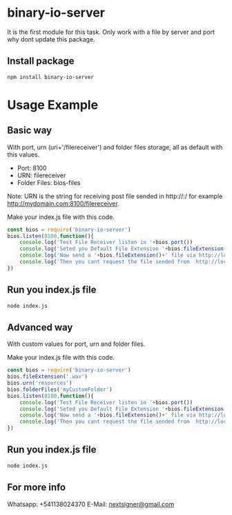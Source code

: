 # binary-io-server

It is the first module for this task. Only work with a file by server and port why dont update this package.

## Install package

```bash
npm install binary-io-server
```
# Usage Example

## Basic way

With port, urn (uri+'/filereceiver') and folder files storage, all as default with this values.

* Port: 8100
* URN: filereceiver
* Folder Files: bios-files

Note: URN is the string for receiving post file sended in http://<host>:<port>/<URN> for example http://mydomain.com:8100/filereceiver.

Make your index.js file with this code.

```JavaScript
const bios = require('binary-io-server')
bios.listen(8100,function(){
    console.log('Test File Receiver listen in '+bios.port())
    console.log('Seted you Default File Extension '+bios.fileExtension()+', it is not require the param "?fileExtension=" for '+bios.fileExtension()+' for post or get files.')
    console.log('Now send a '+bios.fileExtension()+' file via http://localhost:'+bios.port()+'/'+bios.urn())
    console.log('Then you cant request the file sended from  http://localhost:'+bios.port()+'/'+bios.folderFiles())
})
```
## Run you index.js file

```bash
node index.js
```
## Advanced way

With custom values for port, urn and folder files.

Make your index.js file with this code.

```JavaScript
const bios = require('binary-io-server')
bios.fileExtension('.wav')
bios.urn('resources')
bios.folderFiles('myCustomFolder')
bios.listen(8100,function(){
    console.log('Test File Receiver listen in '+bios.port())
    console.log('Seted you Default File Extension '+bios.fileExtension()+', it is not require the param "?fileExtension=" for '+bios.fileExtension()+' for post or get files.')
    console.log('Now send a '+bios.fileExtension()+' file via http://localhost:'+bios.port()+'/'+bios.urn())
    console.log('Then you cant request the file sended from  http://localhost:'+bios.port()+'/'+bios.folderFiles())
})
```
## Run you index.js file

```bash
node index.js
```


## For more info
Whatsapp: +541138024370
E-Mail: nextsigner@gmail.com
 
